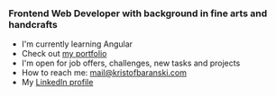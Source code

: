 ### Frontend Web Developer with background in fine arts and handcrafts

- I'm currently learning Angular
- Check out [my portfolio](https://krisbaranski.github.io/portfolio)
- I'm open for job offers, challenges, new tasks and projects
- How to reach me: [mail@kristofbaranski.com](mailto:kris.baranski@web.de)
- My [LinkedIn profile](https://www.linkedin.com/in/krisbaranski)
